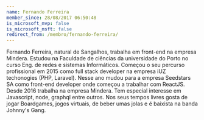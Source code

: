 ```yaml
---
name: Fernando Ferreira
member_since: 28/08/2017 06:50:48
is_microsoft_mvp: false
is_microsoft_msft: false
redirect_from: /membro/fernando-ferreira/
---
```

Fernando Ferreira, natural de Sangalhos, trabalha em front-end na empresa Mindera. Estudou na Faculdade de ciências da universidade do Porto no curso Eng. de redes e sistemas Informáticos. Começou o seu percurso profissional em 2015 como full stack developer na empresa iUZ techonogies (PHP, Laravel). Nesse ano mudou para a empresa Seedstars SA como front-end developer onde começou a trabalhar com ReactJS. Desde 2016 trabalha na empresa Mindera. Tem especial interesse em Javascript, node, graphql entre outros. Nos seus tempos livres gosta de jogar Boardgames, jogos virtuais, de beber umas jolas e é baixista na banda Johnny's Gang.